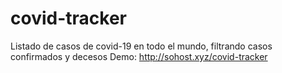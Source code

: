 # covid-tracker
Listado de casos de covid-19 en todo el mundo, filtrando casos confirmados y decesos
Demo: http://sohost.xyz/covid-tracker

